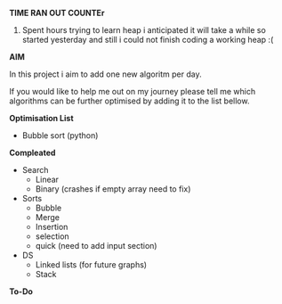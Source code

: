 **TIME RAN OUT COUNTEr**
1) Spent hours trying to learn heap i anticipated it will take a while so started yesterday and still i could not finish coding a working heap :(

**AIM** 

In this project i aim to add one new algoritm per day.

If you would like to help me out on my journey please tell me which algorithms can be further optimised by adding it to the list bellow. 

**Optimisation List** 
- Bubble sort (python)

**Compleated**
- Search
    - Linear
    - Binary (crashes if empty array need to fix)
- Sorts
    - Bubble
    - Merge
    - Insertion
    - selection
    - quick (need to add input section)
- DS
    - Linked lists (for future graphs)
    - Stack

**To-Do**

